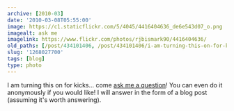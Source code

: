 ```yaml
---
archive: [2010-03]
date: '2010-03-08T05:55:00'
image: https://c1.staticflickr.com/5/4045/4416404636_de6e543d07_o.png
imagealt: ask me
imagelink: https://www.flickr.com/photos/rjbismark90/4416404636/
old_paths: [/post/434101406, /post/434101406/i-am-turning-this-on-for-kicks-come-ask-me-a]
slug: '1268027700'
tags: [blog]
type: photo
---
```


I am turning this on for kicks... come [ask me a question][1]! You can
even do it anonymously if you would like!  I will answer in the form of
a blog post (assuming it's worth answering).

[1]: http://blog.iambismark.net/ask
